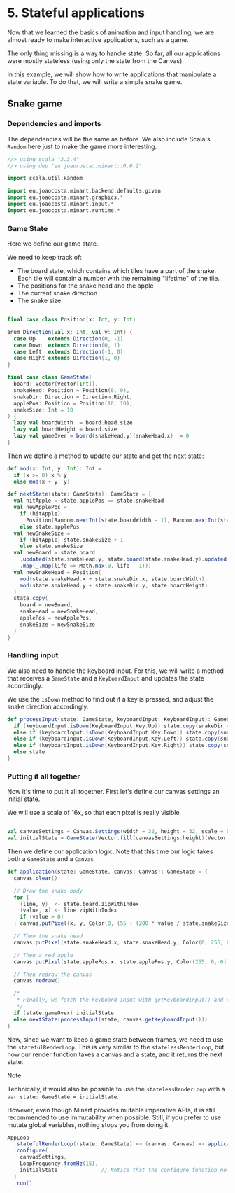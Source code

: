 # 5. Stateful applications

Now that we learned the basics of animation and input handling, we are almost ready to make interactive applications, such as a game.

The only thing missing is a way to handle state. So far, all our applications were mostly stateless (using only the state from the Canvas).

In this example, we will show how to write applications that manipulate a state variable. To do that, we will write a simple snake game.

## Snake game

### Dependencies and imports

The dependencies will be the same as before. We also include Scala's `Random` here just to make the game more interesting.

```scala
//> using scala "3.3.4"
//> using dep "eu.joaocosta::minart::0.6.2"

import scala.util.Random

import eu.joaocosta.minart.backend.defaults.given
import eu.joaocosta.minart.graphics.*
import eu.joaocosta.minart.input.*
import eu.joaocosta.minart.runtime.*
```

### Game State

Here we define our game state.

We need to keep track of:
- The board state, which contains which tiles have a part of the snake. Each tile will contain a number with the remaining "lifetime" of the tile.
- The positions for the snake head and the apple
- The current snake direction
- The snake size

```scala

final case class Position(x: Int, y: Int)

enum Direction(val x: Int, val y: Int) {
  case Up    extends Direction(0, -1)
  case Down  extends Direction(0, 1)
  case Left  extends Direction(-1, 0)
  case Right extends Direction(1, 0)
}

final case class GameState(
  board: Vector[Vector[Int]],
  snakeHead: Position = Position(0, 0),
  snakeDir: Direction = Direction.Right,
  applePos: Position = Position(10, 10),
  snakeSize: Int = 10
) {
  lazy val boardWidth  = board.head.size
  lazy val boardHeight = board.size
  lazy val gameOver = board(snakeHead.y)(snakeHead.x) != 0
}
```

Then we define a method to update our state and get the next state:

```scala
def mod(x: Int, y: Int): Int =
  if (x >= 0) x % y
  else mod(x + y, y)

def nextState(state: GameState): GameState = {
  val hitApple = state.applePos == state.snakeHead
  val newApplePos =
    if (hitApple)
      Position(Random.nextInt(state.boardWidth - 1), Random.nextInt(state.boardHeight - 1))
    else state.applePos
  val newSnakeSize =
    if (hitApple) state.snakeSize + 1
    else state.snakeSize
  val newBoard = state.board
    .updated(state.snakeHead.y, state.board(state.snakeHead.y).updated(state.snakeHead.x, state.snakeSize))
    .map(_.map(life => Math.max(0, life - 1)))
  val newSnakeHead = Position(
    mod(state.snakeHead.x + state.snakeDir.x, state.boardWidth),
    mod(state.snakeHead.y + state.snakeDir.y, state.boardHeight)
  )
  state.copy(
    board = newBoard,
    snakeHead = newSnakeHead,
    applePos = newApplePos,
    snakeSize = newSnakeSize
  )
}
```

### Handling input

We also need to handle the keyboard input. For this, we will write a method that receives a `GameState` and a `KeyboardInput` and updates the state accordingly.

We use the `isDown` method to find out if a key is pressed, and adjust the snake direction accordingly.

```scala
def processInput(state: GameState, keyboardInput: KeyboardInput): GameState = {
  if (keyboardInput.isDown(KeyboardInput.Key.Up)) state.copy(snakeDir = Direction.Up)
  else if (keyboardInput.isDown(KeyboardInput.Key.Down)) state.copy(snakeDir = Direction.Down)
  else if (keyboardInput.isDown(KeyboardInput.Key.Left)) state.copy(snakeDir = Direction.Left)
  else if (keyboardInput.isDown(KeyboardInput.Key.Right)) state.copy(snakeDir = Direction.Right)
  else state
}
```

### Putting it all together

Now it's time to put it all together. First let's define our canvas settings an initial state.

We will use a scale of 16x, so that each pixel is really visible.

```scala

val canvasSettings = Canvas.Settings(width = 32, height = 32, scale = Some(16), clearColor = Color(0, 0, 0))
val initialState = GameState(Vector.fill(canvasSettings.height)(Vector.fill(canvasSettings.width)(0)))
```

Then we define our application logic. Note that this time our logic takes both a `GameState` and a `Canvas`

```scala
def application(state: GameState, canvas: Canvas): GameState = {
  canvas.clear()

  // Draw the snake body
  for {
    (line, y)  <- state.board.zipWithIndex
    (value, x) <- line.zipWithIndex
    if (value > 0)
  } canvas.putPixel(x, y, Color(0, (55 + (200 * value / state.snakeSize)), 0))

  // Then the snake head
  canvas.putPixel(state.snakeHead.x, state.snakeHead.y, Color(0, 255, 0))

  // Then a red apple
  canvas.putPixel(state.applePos.x, state.applePos.y, Color(255, 0, 0))

  // Then redraw the canvas
  canvas.redraw()

  /*
   * Finally, we fetch the keyboard input with getKeyboardInput() and compute the new state.
   */
  if (state.gameOver) initialState
  else nextState(processInput(state, canvas.getKeyboardInput()))
}
```

Now, since we want to keep a game state between frames, we need to use the `statefulRenderLoop`.
This is very similar to the `statelessRenderLoop`, but now our render function takes a canvas and a state, and it returns the next state.

> [!NOTE]
> Technically, it would also be possible to use the `statelessRenderLoop` with a `var state: GameState = initialState`.
>
> However, even though Minart provides mutable imperative APIs, it is still recommended to use immutability when possible.
> Still, if you prefer to use mutate global variables, nothing stops you from doing it.

```scala
AppLoop
  .statefulRenderLoop((state: GameState) => (canvas: Canvas) => application(state, canvas))
  .configure(
    canvasSettings,
    LoopFrequency.fromHz(15),
    initialState              // Notice that the configure function now needs an initialState
  )
  .run()
```

